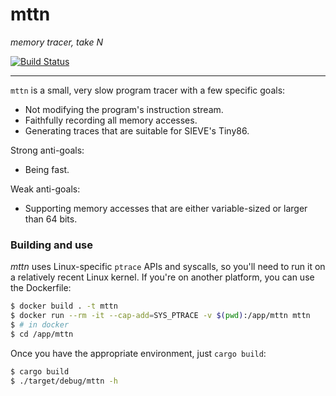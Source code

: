 mttn
====

*memory tracer, take N*

[![Build Status](https://github.com/trailofbits/mttn/workflows/CI/badge.svg)](https://github.com/trailofbits/mttn/actions?query=workflow%3ACI)

---

`mttn` is a small, very slow program tracer with a few specific goals:

* Not modifying the program's instruction stream.
* Faithfully recording all memory accesses.
* Generating traces that are suitable for SIEVE's Tiny86.

Strong anti-goals:
* Being fast.

Weak anti-goals:

* Supporting memory accesses that are either variable-sized or larger than 64 bits.

### Building and use

*mttn* uses Linux-specific `ptrace` APIs and syscalls, so you'll need to run it on a relatively
recent Linux kernel. If you're on another platform, you can use the Dockerfile:

```bash
$ docker build . -t mttn
$ docker run --rm -it --cap-add=SYS_PTRACE -v $(pwd):/app/mttn mttn
$ # in docker
$ cd /app/mttn
```

Once you have the appropriate environment, just `cargo build`:

```bash
$ cargo build
$ ./target/debug/mttn -h
```
